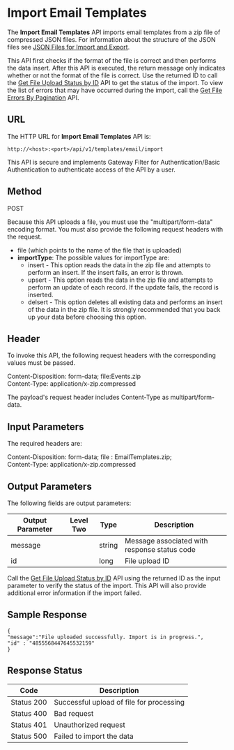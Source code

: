
# Import Email Templates

The **Import Email Templates** API imports email templates from a zip file of compressed JSON files. For information about the structure of the JSON files see [JSON Files for Import and Export](../JSON_Files.md).

This API first checks if the format of the file is correct and then performs the data insert. After this API is executed, the return message only indicates whether or not the format of the file is correct. Use the returned ID to call the [Get File Upload Status by ID](../REST_API_Administration/Get_File_Upload_Status_by_ID.md) API to get the status of the import. To view the list of errors that may have occurred during the import, call the [Get File Errors By Pagination](../REST_API_Administration/Get_File_Errors_By_Pagination.md) API.

## URL

The HTTP URL for **Import Email Templates** API is:

```
http://<host>:<port>/api/v1/templates/email/import
```

This API is secure and implements Gateway Filter for Authentication/Basic Authentication to authenticate access of the API by a user.

## Method

POST

Because this API uploads a file, you must use the "multipart/form-data" encoding format. You must also provide the following request headers with the request.

- file (which points to the name of the file that is uploaded)
- **importType**: The possible values for importType are:
  - insert - This option reads the data in the zip file and attempts to perform an insert. If the insert fails, an error is thrown.
  - upsert - This option reads the data in the zip file and attempts to perform an update of each record. If the update fails, the record is inserted.
  - delsert - This option deletes all existing data and performs an insert of the data in the zip file. It is strongly recommended that you back up your data before choosing this option.

## Header

To invoke this API, the following request headers with the corresponding values must be passed.

Content-Disposition: form-data; file:Events.zip  
Content-Type: application/x-zip.compressed

The payload's request header includes Content-Type as multipart/form-data.

## Input Parameters

The required headers are:

Content-Disposition: form-data; file : EmailTemplates.zip;  
Content-Type: application/x-zip.compressed

## Output Parameters

The following fields are output parameters:

| Output Parameter | Level Two | Type   | Description                                  |
| ---------------- | --------- | ------ | -------------------------------------------- |
| message          |           | string | Message associated with response status code |
| id               |           | long   | File upload ID                               |

Call the [Get File Upload Status by ID](../REST_API_Administration/Get_File_Upload_Status_by_ID.md) API using the returned ID as the input parameter to verify the status of the import. This API will also provide additional error information if the import failed.

## Sample Response

```
{
"message":"File uploaded successfully. Import is in progress.",
"id" : "4855568447645532159"
}
```

## Response Status

| Code       | Description                              |
| ---------- | ---------------------------------------- |
| Status 200 | Successful upload of file for processing |
| Status 400 | Bad request                              |
| Status 401 | Unauthorized request                     |
| Status 500 | Failed to import the data                |

